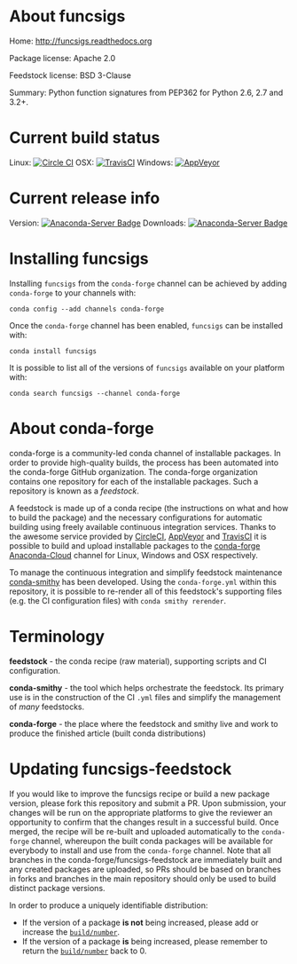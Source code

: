 About funcsigs
==============

Home: http://funcsigs.readthedocs.org

Package license: Apache 2.0

Feedstock license: BSD 3-Clause

Summary: Python function signatures from PEP362 for Python 2.6, 2.7 and 3.2+.



Current build status
====================

Linux: [![Circle CI](https://circleci.com/gh/conda-forge/funcsigs-feedstock.svg?style=shield)](https://circleci.com/gh/conda-forge/funcsigs-feedstock)
OSX: [![TravisCI](https://travis-ci.org/conda-forge/funcsigs-feedstock.svg?branch=master)](https://travis-ci.org/conda-forge/funcsigs-feedstock)
Windows: [![AppVeyor](https://ci.appveyor.com/api/projects/status/github/conda-forge/funcsigs-feedstock?svg=True)](https://ci.appveyor.com/project/conda-forge/funcsigs-feedstock/branch/master)

Current release info
====================
Version: [![Anaconda-Server Badge](https://anaconda.org/conda-forge/funcsigs/badges/version.svg)](https://anaconda.org/conda-forge/funcsigs)
Downloads: [![Anaconda-Server Badge](https://anaconda.org/conda-forge/funcsigs/badges/downloads.svg)](https://anaconda.org/conda-forge/funcsigs)

Installing funcsigs
===================

Installing `funcsigs` from the `conda-forge` channel can be achieved by adding `conda-forge` to your channels with:

```
conda config --add channels conda-forge
```

Once the `conda-forge` channel has been enabled, `funcsigs` can be installed with:

```
conda install funcsigs
```

It is possible to list all of the versions of `funcsigs` available on your platform with:

```
conda search funcsigs --channel conda-forge
```


About conda-forge
=================

conda-forge is a community-led conda channel of installable packages.
In order to provide high-quality builds, the process has been automated into the
conda-forge GitHub organization. The conda-forge organization contains one repository
for each of the installable packages. Such a repository is known as a *feedstock*.

A feedstock is made up of a conda recipe (the instructions on what and how to build
the package) and the necessary configurations for automatic building using freely
available continuous integration services. Thanks to the awesome service provided by
[CircleCI](https://circleci.com/), [AppVeyor](http://www.appveyor.com/)
and [TravisCI](https://travis-ci.org/) it is possible to build and upload installable
packages to the [conda-forge](https://anaconda.org/conda-forge)
[Anaconda-Cloud](http://docs.anaconda.org/) channel for Linux, Windows and OSX respectively.

To manage the continuous integration and simplify feedstock maintenance
[conda-smithy](http://github.com/conda-forge/conda-smithy) has been developed.
Using the ``conda-forge.yml`` within this repository, it is possible to re-render all of
this feedstock's supporting files (e.g. the CI configuration files) with ``conda smithy rerender``.


Terminology
===========

**feedstock** - the conda recipe (raw material), supporting scripts and CI configuration.

**conda-smithy** - the tool which helps orchestrate the feedstock.
                   Its primary use is in the construction of the CI ``.yml`` files
                   and simplify the management of *many* feedstocks.

**conda-forge** - the place where the feedstock and smithy live and work to
                  produce the finished article (built conda distributions)


Updating funcsigs-feedstock
===========================

If you would like to improve the funcsigs recipe or build a new
package version, please fork this repository and submit a PR. Upon submission,
your changes will be run on the appropriate platforms to give the reviewer an
opportunity to confirm that the changes result in a successful build. Once
merged, the recipe will be re-built and uploaded automatically to the
`conda-forge` channel, whereupon the built conda packages will be available for
everybody to install and use from the `conda-forge` channel.
Note that all branches in the conda-forge/funcsigs-feedstock are
immediately built and any created packages are uploaded, so PRs should be based
on branches in forks and branches in the main repository should only be used to
build distinct package versions.

In order to produce a uniquely identifiable distribution:
 * If the version of a package **is not** being increased, please add or increase
   the [``build/number``](http://conda.pydata.org/docs/building/meta-yaml.html#build-number-and-string).
 * If the version of a package **is** being increased, please remember to return
   the [``build/number``](http://conda.pydata.org/docs/building/meta-yaml.html#build-number-and-string)
   back to 0.
